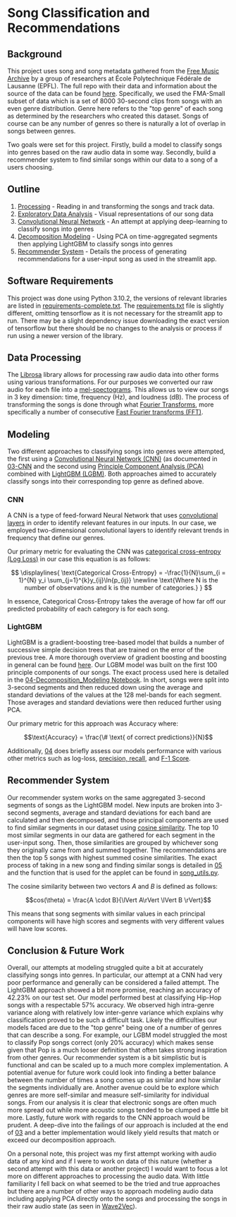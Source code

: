 # Song Classification and Recommendations

## Background

This project uses song and song metadata gathered from the [Free Music Archive](https://freemusicarchive.org/) by a group of researchers at École Polytechnique Fédérale de Lausanne (EPFL). The full repo with their data and information about the source of the data can be found [here](https://github.com/mdeff/fma). Specifically, we used the FMA-Small subset of data which is a set of 8000 30-second clips from songs with an even genre distribution. Genre here refers to the "top genre" of each song as determined by the researchers who created this dataset. Songs of course can be any number of genres so there is naturally a lot of overlap in songs between genres.

Two goals were set for this project. Firstly, build a model to classify songs into genres based on the raw audio data in some way. Secondly, build a recommender system to find similar songs within our data to a song of a users choosing. 


## Outline
1. [Processing](./code/01-Processing.ipynb) - Reading in and transforming the songs and track data.
2. [Exploratory Data Analysis](./code/02-EDA.ipynb) - Visual representations of our song data
3. [Convolutional Neural Network](./code/03-CNN.ipynb) - An attempt at applying deep-learning to classify songs into genres
4. [Decomposition Modeling](./code/04-Decomposition_Modeling.ipynb) - Using PCA on time-aggregated segments then applying LightGBM to classify songs into genres
5. [Recommender System](./code/05-Recommender_System.ipynb) - Details the process of generating recommendations for a user-input song as used in the streamlit app.

## Software Requirements
This project was done using Python 3.10.2, the versions of relevant libraries are listed in [requirements-complete.txt](./requirements-complete.txt). The [requirements.txt](./requirements.txt) file is slightly different, omitting tensorflow as it is not necessary for the streamlit app to run. There may be a slight dependency issue downloading the exact version of tensorflow but there should be no changes to the analysis or process if run using a newer version of the library.
## Data Processing
The [Librosa](https://librosa.org/doc/latest/index.html) library allows for processing raw audio data into other forms using various transformations. For our purposes we converted our raw audio for each file into a [mel-spectograms](https://towardsdatascience.com/getting-to-know-the-mel-spectrogram-31bca3e2d9d0). This allows us to view our songs in 3 key dimension: time, frequency (Hz), and loudness (dB). The process of transforming the songs is done through what [Fourier Transforms](https://en.wikipedia.org/wiki/Fourier_transform), more specifically a number of consecutive [Fast Fourier transforms (FFT)](https://en.wikipedia.org/wiki/Fast_Fourier_transform).
## Modeling
Two different approaches to classifying songs into genres were attempted, the first using a [Convolutional Neural Network (CNN)](https://en.wikipedia.org/wiki/Convolutional_neural_network) (as documented in [03-CNN](./code/03-CNN.ipynb) and the second using [Principle Component Analysis (PCA)](https://royalsocietypublishing.org/doi/10.1098/rsta.2015.0202) combined with [LightGBM (LGBM)](https://lightgbm.readthedocs.io/en/stable/). Both approaches aimed to accurately classify songs into their corresponding top genre as defined above. 
### CNN
A CNN is a type of feed-forward Neural Network that uses [convolutional layers](https://en.wikipedia.org/wiki/Convolution) in order to identify relevant features in our inputs. In our case, we employed two-dimensional convolutional layers to identify relevant trends in frequency that define our genres.

Our primary metric for evaluating the CNN was [categorical cross-entropy (Log Loss)](https://en.wikipedia.org/wiki/Cross-entropy) in our case this equation is as follows:

$$
\displaylines{
    \text{Categorical Cross-Entropy} = -\frac{1}{N}\sum_{i = 1}^{N} y_i \sum_{j=1}^{k}y_{ij}\ln{p_{ij}}
\newline
\text{Where N is the number of observations and k is the number of categories.}
}
$$

In essence, Categorical Cross-Entropy takes the average of how far off our predicted probability of each category is for each song. 

### LightGBM
LightGBM is a gradient-boosting tree-based model that builds a number of successive simple decision trees that are trained on the error of the previous tree. A more thorough overview of gradient boosting and boosting in general can be found [here](https://www.mygreatlearning.com/blog/gradient-boosting/). Our LGBM model was built on the first 100 principle components of our songs. The exact process used here is detailed in the [04-Decomposition_Modeling Notebook](./code/04-Decomposition_Modeling.ipynb). In short, songs were split into 3-second segments and then reduced down using the average and standard deviations of the values at the 128 mel-bands for each segment. Those averages and standard deviations were then reduced further using PCA. 

Our primary metric for this approach was Accuracy where:
```math
\text{Accuracy} = \frac{\# \text{ of correct predictions}}{N}
```
Additionally, [04](./code/04-Decomposition_Modeling.ipynb) does briefly assess our models performance with various other metrics such as log-loss, [precision, recall](https://en.wikipedia.org/wiki/Precision_and_recall), and [F-1 Score](https://en.wikipedia.org/wiki/F-score). 
## Recommender System
Our recommender system works on the same aggregated 3-second segments of songs as the LightGBM model. New inputs are broken into 3-second segments, average and standard deviations for each band are calculated and then decomposed, and those principal components are used to find similar segments in our dataset using [cosine similarity](https://en.wikipedia.org/wiki/Cosine_similarity). The top 10 most similar segments in our data are gathered for each segment in the user-input song. Then, those similarities are grouped by whichever song they originally came from and summed together. The recommendations are then the top 5 songs with highest summed cosine similarities. The exact process of taking in a new song and finding similar songs is detailed in [05](./code/05-Recommender_System.ipynb) and the function that is used for the applet can be found in [song_utils.py](./code/song_utils.py).

The cosine similarity between two vectors $A$ and $B$ is defined as follows:


```math
cos(\theta) = \frac{A \cdot B}{\lVert A\rVert \lVert B \rVert}
```



This means that song segments with similar values in each principal components will have high scores and segments with very different values will have low scores.
## Conclusion & Future Work
Overall, our attempts at modeling struggled quite a bit at accurately classifying songs into genres. In particular, our attempt at a CNN had very poor performance and generally can be considered a failed attempt. The LightGBM approach showed a bit more promise, reaching an accuracy of 42.23% on our test set. Our model performed best at classifying Hip-Hop songs with a respectable 57% accuracy. We observed high intra-genre variance along with relatively low inter-genre variance which explains why classification proved to be such a difficult task. Likely the difficulties our models faced are due to the "top genre" being one of a number of genres that can describe a song. For example, our LGBM model struggled the most to classify Pop songs correct (only 20% accuracy) which makes sense given that Pop is a much looser definition that often takes strong inspiration from other genres. Our recommender system is a bit simplistic but is functional and can be scaled up to a much more complex implementation. A potential avenue for future work could look into finding a better balance between the number of times a song comes up as similar and how similar the segments individually are. Another avenue could be to explore which genres are more self-similar and measure self-similarity for individual songs. From our analysis it is clear that electronic songs are often much more spread out while more acoustic songs tended to be clumped a little bit more. Lastly, future work with regards to the CNN approach would be prudent. A deep-dive into the failings of our approach is included at the end of [03](./code/03-CNN.ipynb) and a better implementation would likely yield results that match or exceed our decomposition approach. 

On a personal note, this project was my first attempt working with audio data of any kind and if I were to work on data of this nature (whether a second attempt with this data or another project) I would want to focus a lot more on different approaches to processing the audio data. With little familiarity I fell back on what seemed to be the tried and true approaches but there are a number of other ways to approach modeling audio data including applying PCA directly onto the songs and processing the songs in their raw audio state (as seen in [Wave2Vec](https://ai.meta.com/blog/wav2vec-20-learning-the-structure-of-speech-from-raw-audio/)).
